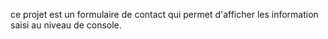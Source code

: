 ce projet est un formulaire de contact qui permet d'afficher les information saisi au niveau de console.
